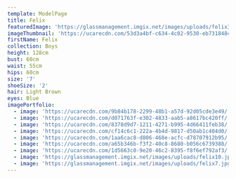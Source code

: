 ```yaml
---
template: ModelPage
title: Felix
featuredImage: 'https://glassmanagement.imgix.net/images/uploads/felix3-banner.jpg'
imageThumbnail: 'https://ucarecdn.com/53d3a4bf-c634-4c02-9530-eb731848c478/'
firstName: Felix
collection: Boys
height: 128cm
bust: 60cm
waist: 55cm
hips: 60cm
size: '7'
shoeSize: '2'
hair: Light Brown
eyes: Blue
imagePortfolio:
  - image: 'https://ucarecdn.com/9b84b178-2299-48b1-a57d-92d05cde3e49/'
  - image: 'https://ucarecdn.com/d071763f-e302-4833-aab5-a8617bc420ff/'
  - image: 'https://ucarecdn.com/8378d9d7-1211-4271-b995-4d66411feb38/'
  - image: 'https://ucarecdn.com/cf14c6c1-222a-4b4d-9817-d50ab1c404d0/'
  - image: 'https://ucarecdn.com/1aa6cac8-d806-468e-acfc-d78707912b95/'
  - image: 'https://ucarecdn.com/a65b346b-f3f2-40c8-8680-b056c6739388/'
  - image: 'https://ucarecdn.com/1d5663c0-9e20-46c2-8395-f8f6ef792af3/'
  - image: 'https://glassmanagement.imgix.net/images/uploads/felix10.jpg'
  - image: 'https://glassmanagement.imgix.net/images/uploads/felix7.jpg'
---
```


